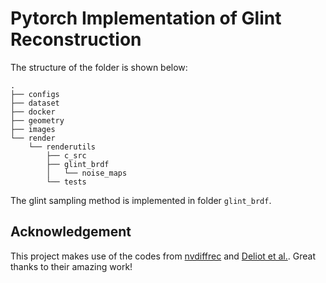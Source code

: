 # Pytorch Implementation of Glint Reconstruction

The structure of the folder is shown below:
```
.
├── configs
├── dataset
├── docker
├── geometry
├── images
└── render
    └── renderutils
        ├── c_src
        ├── glint_brdf
        │   └── noise_maps
        └── tests
```
The glint sampling method is implemented in folder `glint_brdf`.

## Acknowledgement

This project makes use of the codes from [nvdiffrec](https://github.com/NVlabs/nvdiffrec) and [Deliot et al.](https://thomasdeliot.wixsite.com/blog/single-post/hpg23-real-time-rendering-of-glinty-appearance-using-distributed-binomial-laws-on-anisotropic-grids). Great thanks to their amazing work!